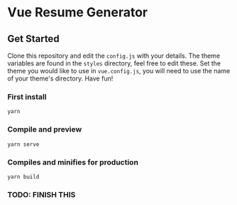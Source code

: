 # Vue Resume Generator

## Get Started

Clone this repository and edit the `config.js` with your details.
The theme variables are found in the `styles` directory, feel free to edit these. Set the theme you would like to use in `vue.config.js`, you will need to use the name of your theme's directory. Have fun!

### First install

```
yarn
```

### Compile and preview

```
yarn serve
```

### Compiles and minifies for production

```
yarn build
```

### TODO: FINISH THIS
